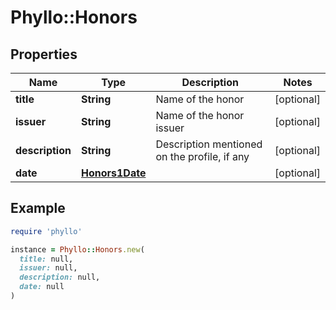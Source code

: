 # Phyllo::Honors

## Properties

| Name | Type | Description | Notes |
| ---- | ---- | ----------- | ----- |
| **title** | **String** | Name of the honor | [optional] |
| **issuer** | **String** | Name of the honor issuer | [optional] |
| **description** | **String** | Description mentioned on the profile, if any | [optional] |
| **date** | [**Honors1Date**](Honors1Date.md) |  | [optional] |

## Example

```ruby
require 'phyllo'

instance = Phyllo::Honors.new(
  title: null,
  issuer: null,
  description: null,
  date: null
)
```


